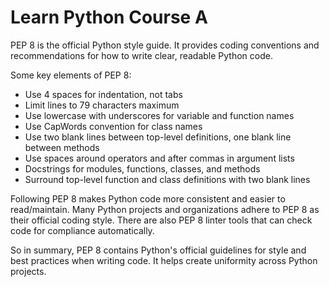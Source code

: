 
# Learn Python Course A

PEP 8 is the official Python style guide. It provides coding conventions and recommendations for how to write clear, readable Python code.

Some key elements of PEP 8:

- Use 4 spaces for indentation, not tabs
- Limit lines to 79 characters maximum
- Use lowercase with underscores for variable and function names
- Use CapWords convention for class names
- Use two blank lines between top-level definitions, one blank line between methods
- Use spaces around operators and after commas in argument lists
- Docstrings for modules, functions, classes, and methods
- Surround top-level function and class definitions with two blank lines

Following PEP 8 makes Python code more consistent and easier to read/maintain. Many Python projects and organizations adhere to PEP 8 as their official coding style. There are also PEP 8 linter tools that can check code for compliance automatically.

So in summary, PEP 8 contains Python's official guidelines for style and best practices when writing code. It helps create uniformity across Python projects.


